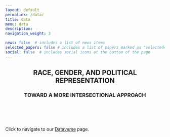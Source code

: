 ```yaml
---
layout: default
permalink: /data/
title: data
menu: data
description:
navigation_weight: 3

news: false  # includes a list of news items
selected_papers: false # includes a list of papers marked as "selected={true}"
social: false  # includes social icons at the bottom of the page
---
```


<header class="post-header">
<h2 class="post-title">
    <div class="font-weight-bold" style="text-align:center">RACE, GENDER, AND POLITICAL REPRESENTATION</div>
</h2>
<h3 class="post-title">
<div class="font-weight-normal" style="text-align:center">TOWARD A MORE INTERSECTIONAL APPROACH</div>
</h3>
<br/>
</header>

Click to navigate to our <a href="https://dataverse.harvard.edu/dataset.xhtml?persistentId=doi%3A10.7910%2FDVN%2FL3A266">Dataverse<a> page.